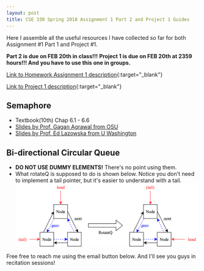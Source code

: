 ```yaml
---
layout: post
title: CSE 330 Spring 2018 Assignment 1 Part 2 and Project 1 Guides
---
```

Here I assemble all the useful resources I have collected so far for both Assignment #1 Part 1 and Project #1.

**Part 2 is due on FEB 20th in class!!!**
**Project 1 is due on FEB 20th at 2359 hours!!! And you have to use this one in groups.**

[Link to Homework Assignment 1 description](http://cactus.eas.asu.edu/partha/Teaching/330.2018/Projects-2018/HW-1-2018.htm){:target="_blank"} 

[Link to Project 1 description](http://cactus.eas.asu.edu/partha/Teaching/330.2018/Projects-2018/HW-1-2018.htm){:target="_blank"} 

Semaphore
---
* Textbook(10th) Chap 6.1 - 6.6 
* [Slides by Prof. Gagan Agrawal from OSU](http://web.cse.ohio-state.edu/~agrawal.28/760/Slides/jan12.pdf)
* [Slides by Prof. Ed Lazowska from U Washington](https://courses.cs.washington.edu/courses/cse451/10au/lectures/8-sema_mon.pdf)

Bi-directional Circular Queue
---
* **DO NOT USE DUMMY ELEMENTS!** There's no point using them.
* What rotateQ is supposed to do is shown below. Notice you don't need to implement a tail pointer, but it's easier to understand with a tail.
![rotateq](../images/rotateq.png "rotateq")


Free free to reach me using the email button below. And I'll see you guys in recitation sessions!






